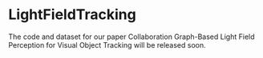 # LightFieldTracking

The code and dataset for our paper Collaboration Graph-Based Light Field Perception for Visual Object Tracking will be released soon.
